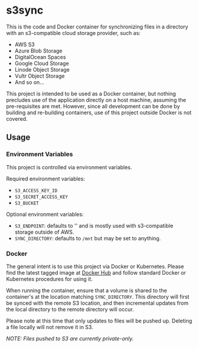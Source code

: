 # s3sync

This is the code and Docker container for synchronizing files in a directory
with an s3-compatible cloud storage provider, such as:

* AWS S3
* Azure Blob Storage
* DigitalOcean Spaces
* Google Cloud Storage
* Linode Object Storage
* Vultr Object Storage
* And so on...

This project is intended to be used as a Docker container, but nothing
precludes use of the application directly on a host machine, assuming the
pre-requisites are met. However, since all development can be done by building
and re-building containers, use of this project outside Docker is not covered.

## Usage

### Environment Variables

This project is controlled via environment variables.

Required environment variables:

* `S3_ACCESS_KEY_ID`
* `S3_SECRET_ACCESS_KEY`
* `S3_BUCKET`

Optional environment variables:

* `S3_ENDPOINT`: defaults to '' and is mostly used with s3-compatible storage
   outside of AWS.
* `SYNC_DIRECTORY`: defaults to `/mnt` but may be set to anything.

### Docker

The general intent is to use this project via Docker or Kubernetes. Please
find the latest tagged image at
[Docker Hub](https://hub.docker.com/repository/docker/grimwm/s3sync) and
follow standard Docker or Kubernetes procedures for using it.

When running the container, ensure that a volume is shared to the container's
at the location matching `SYNC_DIRECTORY`. This directory will first be synced
with the remote S3 location, and then incremental updates from the local
directory to the remote directory will occur.

Please note at this time that only updates to files will be pushed up.
Deleting a file locally will not remove it in S3.

*NOTE: Files pushed to S3 are currently _private-only_.*
